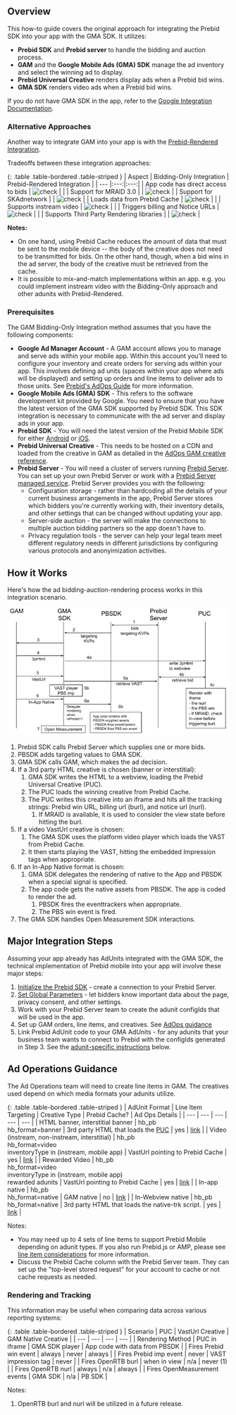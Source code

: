 ## Overview

This how-to guide covers the original approach for integrating the Prebid SDK into your app with the GMA SDK. It utilizes:

- **Prebid SDK** and **Prebid server** to handle the bidding and auction process.
- **GAM** and the **Google Mobile Ads (GMA) SDK** manage the ad inventory and select the winning ad to display.
- **Prebid Universal Creative** renders display ads when a Prebid bid wins.
- **GMA SDK** renders video ads when a Prebid bid wins.

If you do not have GMA SDK in the app, refer to the [Google Integration Documentation](https://developers.google.com/ad-manager/mobile-ads-sdk/{{include.platform}}/quick-start).

### Alternative Approaches

Another way to integrate GAM into your app is with the [Prebid-Rendered Integration](/prebid-mobile/modules/rendering/{{include.platform}}-sdk-integration-gam.html).

Tradeoffs between these integration approaches:

{: .table .table-bordered .table-striped }
| Aspect | Bidding-Only Integration | Prebid-Rendered Integration |
| --- |:---:|:---:|
| App code has direct access to bids | <img alt="check" src="/assets/images/icons/icon-check-green.png" width="30"> | |
| Support for MRAID 3.0 | | <img alt="check" src="/assets/images/icons/icon-check-green.png" width="30"> |
| Support for SKAdnetwork | | <img alt="check" src="/assets/images/icons/icon-check-green.png" width="30"> |
| Loads data from Prebid Cache | <img alt="check" src="/assets/images/icons/icon-check-green.png" width="30"> | |
| Supports instream video | <img alt="check" src="/assets/images/icons/icon-check-green.png" width="30"> | |
| Triggers billing and Notice URLs | <img alt="check" src="/assets/images/icons/icon-check-green.png" width="30"> | |
| Supports Third Party Rendering libraries | | <img alt="check" src="/assets/images/icons/icon-check-green.png" width="30"> |

**Notes:**

- On one hand, using Prebid Cache reduces the amount of data that must be sent to the mobile device -- the body of the creative does not need to be transmitted for bids. On the other hand, though, when a bid wins in the ad server, the body of the creative must be retrieved from the cache.
- It is possible to mix-and-match implementations within an app. e.g. you could implement instream video with the Bidding-Only approach and other adunits with Prebid-Rendered.

### Prerequisites

The GAM Bidding-Only Integration method assumes that you have the following components:

- **Google Ad Manager Account** - A GAM account allows you to manage and serve ads within your mobile app. Within this account you'll need to configure your inventory and create orders for serving ads within your app. This involves defining ad units (spaces within your app where ads will be displayed) and setting up orders and line items to deliver ads to those units. See [Prebid's AdOps Guide](/adops/before-you-start.html) for more information.
- **Google Mobile Ads (GMA) SDK** - This refers to the software development kit provided by Google. You need to ensure that you have the latest version of the GMA SDK supported by Prebid SDK. This SDK integration is necessary to communicate with the ad server and display ads in your app.
- **Prebid SDK** - You will need the latest version of the Prebid Mobile SDK for either [Android](/prebid-mobile/pbm-api/android/code-integration-android.html) or [iOS](/prebid-mobile/pbm-api/ios/code-integration-ios.html).
- **Prebid Universal Creative** - This needs to be hosted on a CDN and loaded from the creative in GAM as detailed in the [AdOps GAM creative reference](/adops/gam-creative-banner-sbs.html#prebid-universal-creative).
- **Prebid Server** - You will need a cluster of servers running [Prebid Server](/prebid-server/use-cases/pbs-sdk.html). You can set up your own Prebid Server or work with a [Prebid Server managed service](https://prebid.org/managed-services/). Prebid Server provides you with the following:
  - Configuration storage - rather than hardcoding all the details of your current business arrangements in the app, Prebid Server stores which bidders you're currently working with, their inventory details, and other settings that can be changed without updating your app.
  - Server-side auction - the server will make the connections to multiple auction bidding partners so the app doesn't have to.
  - Privacy regulation tools - the server can help your legal team meet different regulatory needs in different jurisdictions by configuring various protocols and anonyimization activities.

## How it Works

Here's how the ad bidding-auction-rendering process works in this integration scenario.

![GAM Bidding Only Integration Details](/assets/images/prebid-mobile/mobile-details-gam-bidding-only.png)

1. Prebid SDK calls Prebid Server which supplies one or more bids.
1. PBSDK adds targeting values to GMA SDK.
1. GMA SDK calls GAM, which makes the ad decision.
1. If a 3rd party HTML creative is chosen (banner or interstitial):
    1. GMA SDK writes the HTML to a webview, loading the Prebid Universal Creative (PUC).
    1. The PUC loads the winning creative from Prebid Cache.
    1. The PUC writes this creative into an iframe and hits all the tracking strings: Prebid win URL, billing url (burl), and notice url (nurl).
        1. If MRAID is available, it is used to consider the view state before hitting the burl.
1. If a video VastUrl creative is chosen:
    1. The GMA SDK uses the platform video player which loads the VAST from Prebid Cache.
    1. It then starts playing the VAST, hitting the embedded Impression tags when appropriate.
1. If an In-App Native format is chosen:
    1. GMA SDK delegates the rendering of native to the App and PBSDK when a special signal is specified.
    1. The app code gets the native assets from PBSDK. The app is coded to render the ad.
        1. PBSDK fires the eventtrackers when appropriate.
        1. The PBS win event is fired.
1. The GMA SDK handles Open Measurement SDK interactions.

## Major Integration Steps

Assuming your app already has AdUnits integrated with the GMA SDK, the technical implementation of Prebid mobile into your app will involve these major steps:

1. [Initialize the Prebid SDK](/prebid-mobile/pbm-api/{{include.platform}}/code-integration-{{include.platform}}.html) - create a connection to your Prebid Server.
2. [Set Global Parameters](/prebid-mobile/pbm-api/{{include.platform}}/pbm-targeting-{{include.platform}}.html) - let bidders know important data about the page, privacy consent, and other settings.
3. Work with your Prebid Server team to create the adunit configIds that will be used in the app.
4. Set up GAM orders, line items, and creatives. See [AdOps guidance](#ad-operations-guidance)
5. Link Prebid AdUnit code to your GMA AdUnits - for any adunits that your business team wants to connect to Prebid with the configIds generated in Step 3. See the [adunit-specific instructions](#adunit-specific-instructions) below.

## Ad Operations Guidance

The Ad Operations team will need to create line items in GAM. The creatives used depend on which media formats your adunits utilize.

{: .table .table-bordered .table-striped }
| AdUnit Format | Line Item Targeting | Creative Type | Prebid Cache? | Ad Ops Details |
| --- | --- | --- | --- | --- |
| HTML banner, interstitial banner | hb_pb<br/>hb_format=banner | 3rd party HTML that loads the [PUC](/overview/prebid-universal-creative.html) | yes | [link](/adops/gam-creative-banner-sbs.html) |
| Video (instream, non-instream, interstitial) | hb_pb<br/>hb_format=video<br/>inventoryType in (instream, mobile app) | VastUrl pointing to Prebid Cache | yes | [link](/adops/setting-up-prebid-video-in-dfp.html) |
| Rewarded Video | hb_pb<br/>hb_format=video<br/>inventoryType in (instream, mobile app)<br/>rewarded adunits | VastUrl pointing to Prebid Cache | yes | [link](/adops/setting-up-prebid-video-in-dfp.html) |
| In-app native | hb_pb<br/>hb_format=native | GAM native | no | [link](adops/gam-native.html#create-a-new-native-creative) |
| In-Webview native | hb_pb<br/>hb_format=native | 3rd party HTML that loads the native-trk script. | yes | [link](/adops/gam-native.html) |

Notes:

- You may need up to 4 sets of line items to support Prebid Mobile depending on adunit types. If you also run Prebid.js or AMP, please see [line item considerations](/adops/line-item-creation.html) for more information.
- Discuss the Prebid Cache column with the Prebid Server team. They can set up the "top-level stored request" for your account to cache or not cache requests as needed.

### Rendering and Tracking

This information may be useful when comparing data across various reporting systems:

{: .table .table-bordered .table-striped }
| Scenario | PUC | VastUrl Creative | GAM Native Creative |
| --- | --- | --- | --- |
| Rendering Method | PUC in iframe | GMA SDK player | App code with data from PBSDK |
| Fires Prebid win event | always | never | always |
| Fires Prebid imp event | never | VAST impression tag | never |
| Fires OpenRTB burl | when in view | n/a | never (1) |
| Fires OpenRTB nurl | always |  n/a | always |
| Fires OpenMeasurement events | GMA SDK |  n/a | PB SDK |

Notes:

1. OpenRTB burl and nurl will be utilized in a future release.
